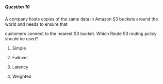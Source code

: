 ##### Question 10

A company hosts copies of the same data in Amazon S3 buckets around the world
and needs to ensure that

customers connect to the nearest S3 bucket. Which Route 53 routing policy should
be used?

1. Simple

2. Failover

3. Latency

4. Weighted

